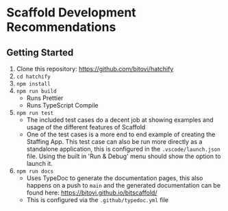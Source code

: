 # Scaffold Development Recommendations

## Getting Started

1. Clone this repository: https://github.com/bitovi/hatchify
2. `cd hatchify`
3. `npm install`
4. `npm run build`
   - Runs Prettier
   - Runs TypeScript Compile
5. `npm run test`
   - The included test cases do a decent job at showing examples and usage of the different features of Scaffold
   - One of the test cases is a more end to end example of creating the Staffing App. This test case can also be run more directly as a standalone application, this is configured in the `.vscode/launch.json` file. Using the built in 'Run & Debug' menu should show the option to launch it.
6. `npm run docs`
   - Uses TypeDoc to generate the documentation pages, this also happens on a push to `main` and the generated documentation can be found here: https://bitovi.github.io/bitscaffold/
   - This is configured via the `.github/typedoc.yml` file
